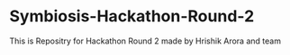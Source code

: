 # Symbiosis-Hackathon-Round-2
This is Repositry  for Hackathon Round 2 made by Hrishik Arora and team
